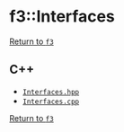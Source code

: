 # f3::Interfaces

[Return to `f3`](/docs/f3.md)

## C++

- [`Interfaces.hpp`](/c++/include/Interfaces.hpp)
- [`Interfaces.cpp`](/c++/source/Interfaces.cpp)

[Return to `f3`](/docs/f3.md)